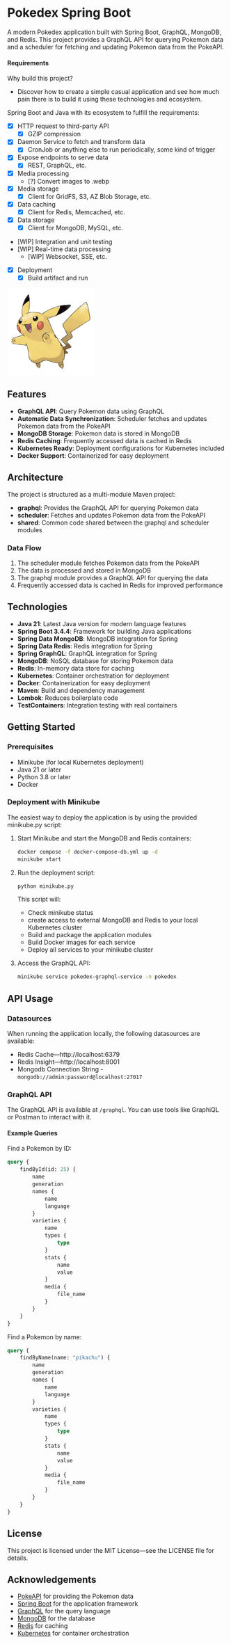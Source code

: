 # Pokedex Spring Boot

A modern Pokedex application built with Spring Boot, GraphQL, MongoDB, and Redis. This project provides a GraphQL API
for querying Pokemon data and a scheduler for fetching and updating Pokemon data from the PokeAPI.

#### Requirements

Why build this project?

- Discover how to create a simple casual application and see how much pain there is to build it using these
  technologies and ecosystem.

Spring Boot and Java with its ecosystem to fulfill the requirements:

- [x] HTTP request to third-party API
    - [x] GZIP compression
- [x] Daemon Service to fetch and transform data
    - [x] CronJob or anything else to run periodically, some kind of trigger
- [x] Expose endpoints to serve data
    - [x] REST, GraphQL, etc.
- [x] Media processing
    - [?] Convert images to .webp
- [x] Media storage
    - [x] Client for GridFS, S3, AZ Blob Storage, etc.
- [x] Data caching
    - [x] Client for Redis, Memcached, etc.
- [x] Data storage
    - [x] Client for MongoDB, MySQL, etc.
- [WIP] Integration and unit testing
- [WIP] Real-time data processing
    - [WIP] Websocket, SSE, etc.
- [x] Deployment
    - [x] Build artifact and run

<img src="https://raw.githubusercontent.com/PokeAPI/sprites/master/sprites/pokemon/other/official-artwork/25.png" alt="pikachu" width="200"/>

## Features

- **GraphQL API**: Query Pokemon data using GraphQL
- **Automatic Data Synchronization**: Scheduler fetches and updates Pokemon data from the PokeAPI
- **MongoDB Storage**: Pokemon data is stored in MongoDB
- **Redis Caching**: Frequently accessed data is cached in Redis
- **Kubernetes Ready**: Deployment configurations for Kubernetes included
- **Docker Support**: Containerized for easy deployment

## Architecture

The project is structured as a multi-module Maven project:

- **graphql**: Provides the GraphQL API for querying Pokemon data
- **scheduler**: Fetches and updates Pokemon data from the PokeAPI
- **shared**: Common code shared between the graphql and scheduler modules

### Data Flow

1. The scheduler module fetches Pokemon data from the PokeAPI
2. The data is processed and stored in MongoDB
3. The graphql module provides a GraphQL API for querying the data
4. Frequently accessed data is cached in Redis for improved performance

## Technologies

- **Java 21**: Latest Java version for modern language features
- **Spring Boot 3.4.4**: Framework for building Java applications
- **Spring Data MongoDB**: MongoDB integration for Spring
- **Spring Data Redis**: Redis integration for Spring
- **Spring GraphQL**: GraphQL integration for Spring
- **MongoDB**: NoSQL database for storing Pokemon data
- **Redis**: In-memory data store for caching
- **Kubernetes**: Container orchestration for deployment
- **Docker**: Containerization for easy deployment
- **Maven**: Build and dependency management
- **Lombok**: Reduces boilerplate code
- **TestContainers**: Integration testing with real containers

## Getting Started

### Prerequisites

- Minikube (for local Kubernetes deployment)
- Java 21 or later
- Python 3.8 or later
- Docker

### Deployment with Minikube

The easiest way to deploy the application is by using the provided minikube.py script:

1. Start Minikube and start the MongoDB and Redis containers:
   ```bash
   docker compose -f docker-compose-db.yml up -d
   minikube start
   ```

2. Run the deployment script:
   ```bash
   python minikube.py
   ```

   This script will:

    - Check minikube status
    - create access to external MongoDB and Redis to your local Kubernetes cluster
    - Build and package the application modules
    - Build Docker images for each service
    - Deploy all services to your minikube cluster

3. Access the GraphQL API:
   ```bash
   minikube service pokedex-graphql-service -n pokedex
   ```

## API Usage

### Datasources

When running the application locally, the following datasources are available:

- Redis Cache—http://localhost:6379
- Redis Insight—http://localhost:8001
- Mongodb Connection String - `mongodb://admin:password@localhost:27017`

### GraphQL API

The GraphQL API is available at `/graphql`. You can use tools like GraphiQL or Postman to interact with it.

#### Example Queries

Find a Pokemon by ID:

```graphql
query {
    findById(id: 25) {
        name
        generation
        names {
            name
            language
        }
        varieties {
            name
            types {
                type
            }
            stats {
                name
                value
            }
            media {
                file_name
            }
        }
    }
}
```

Find a Pokemon by name:

```graphql
query {
    findByName(name: "pikachu") {
        name
        generation
        names {
            name
            language
        }
        varieties {
            name
            types {
                type
            }
            stats {
                name
                value
            }
            media {
                file_name
            }
        }
    }
}
```

## License

This project is licensed under the MIT License—see the LICENSE file for details.

## Acknowledgements

- [PokeAPI](https://pokeapi.co/) for providing the Pokemon data
- [Spring Boot](https://spring.io/projects/spring-boot) for the application framework
- [GraphQL](https://graphql.org/) for the query language
- [MongoDB](https://www.mongodb.com/) for the database
- [Redis](https://redis.io/) for caching
- [Kubernetes](https://kubernetes.io/) for container orchestration
